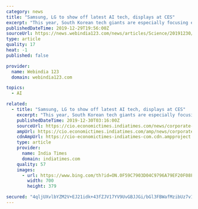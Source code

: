 ```yaml
---
category: news
title: "Samsung, LG to show off latest AI tech, displays at CES"
excerpt: "This year, South Korean tech giants are especially focusing efforts on promoting their AI solutions, with Samsung set to provide more details about its on-going project named NEON. \"NEON is not about Bixby, or anything you have seen before,\" Samsung Electronics earlier said through its NEON Twitter account. Bixby is an AI-based digital ..."
publishedDateTime: 2019-12-29T19:56:00Z
sourceUrl: https://news.webindia123.com/news/articles/Science/20191230/3481466.html
type: article
quality: 17
heat: -1
published: false

provider:
  name: Webindia 123
  domain: webindia123.com

topics:
  - AI

related:
  - title: "Samsung, LG to show off latest AI tech, displays at CES"
    excerpt: "This year, South Korean tech giants are especially focusing efforts on promoting their AI solutions, with Samsung set to provide more details about its on-going project named NEON. \"NEON is not about Bixby, or anything you have seen before,\" Samsung Electronics earlier said through its NEON Twitter account. Bixby is an AI-based digital ..."
    publishedDateTime: 2019-12-30T03:16:00Z
    sourceUrl: https://cio.economictimes.indiatimes.com/news/corporate-news/samsung-lg-to-show-off-latest-ai-tech-displays-at-ces/73024167
    ampUrl: https://cio.economictimes.indiatimes.com/amp/news/corporate-news/samsung-lg-to-show-off-latest-ai-tech-displays-at-ces/73024167
    cdnAmpUrl: https://cio-economictimes-indiatimes-com.cdn.ampproject.org/c/s/cio.economictimes.indiatimes.com/amp/news/corporate-news/samsung-lg-to-show-off-latest-ai-tech-displays-at-ces/73024167
    type: article
    provider:
      name: India Times
      domain: indiatimes.com
    quality: 57
    images:
      - url: https://www.bing.com/th?id=ON.0F59C7903D04C9796A79EF20F08F9E52
        width: 700
        height: 379

secured: "4qljUXvlbYZM2V+EJ21idk+43fZJV17YV9UvGBJJGi/bGl3FBWafMzibUz7v14idUu07hUBAQddmzB/ADZYdr4rMePak/UXVbSFqI9l3uFoozp+u/CD6L9hrvpcHoi8ndy4PKSq0lYt+Yd9wMlgyy2oy3NxIG5vgn9IdWBIs4mEunRhGm3hUsHqayns3Qgwv+ucJmku62Nw6KH0NRitG2tLec7aqy9ZFTikvN2PpSK9374wYAisYhgjkyUGyMoIT003LM+Goy1A2sxiCo347Pw==;/58Qf5xda7EwJIo7xuEF0Q=="
---
```


